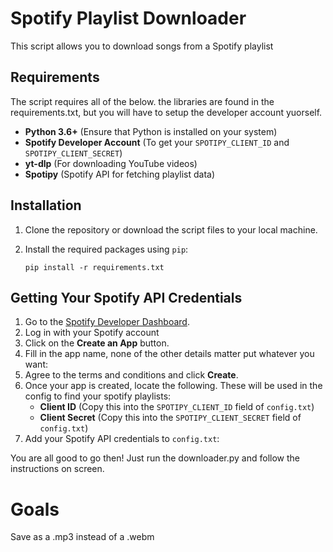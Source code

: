 
# Spotify Playlist Downloader

This script allows you to download songs from a Spotify playlist
## Requirements

The script requires all of the below. the libraries are found in the requirements.txt, but you will have to setup the developer account yuorself.
- **Python 3.6+** (Ensure that Python is installed on your system)
- **Spotify Developer Account** (To get your `SPOTIPY_CLIENT_ID` and `SPOTIPY_CLIENT_SECRET`)
- **yt-dlp** (For downloading YouTube videos)
- **Spotipy** (Spotify API for fetching playlist data)

## Installation

1. Clone the repository or download the script files to your local machine.

2. Install the required packages using `pip`:

   ```
   pip install -r requirements.txt
   
## Getting Your Spotify API Credentials

1. Go to the [Spotify Developer Dashboard](https://developer.spotify.com/dashboard/applications).
2. Log in with your Spotify account
3. Click on the **Create an App** button.
4. Fill in the app name, none of the other details matter put whatever you want:
5. Agree to the terms and conditions and click **Create**.
6. Once your app is created, locate the following. These will be used in the config to find your spotify playlists:
   - **Client ID** (Copy this into the `SPOTIPY_CLIENT_ID` field of `config.txt`)
   - **Client Secret** (Copy this into the `SPOTIPY_CLIENT_SECRET` field of `config.txt`)
7. Add your Spotify API credentials to `config.txt`:

You are all good to go then! Just run the downloader.py and follow the instructions on screen.

# Goals

Save as a .mp3 instead of a .webm
